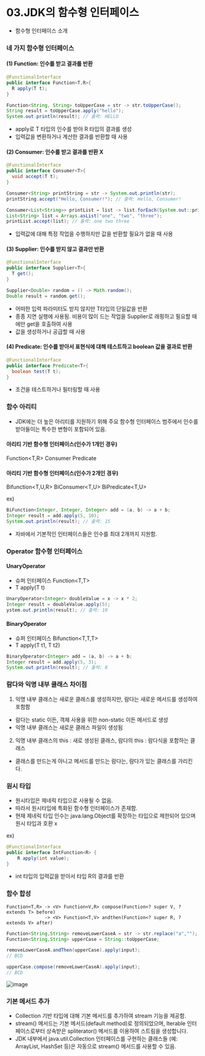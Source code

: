 # 03.JDK의 함수형 인터페이스 
- 함수형 인터페이스 소개

### 네 가지 함수형 인터페이스
#### (1) Function: 인수를 받고 결과를 반환
```java
@FunctionalInterface
public interface Function<T,R>{
  R apply(T t);
}

Function<String, String> toUpperCase = str -> str.toUpperCase();
String result = toUpperCase.apply("hello");
System.out.println(result); // 출력: HELLO
```
- apply로 T 타입의 인수를 받아 R 타입의 결과를 생성
- 입력값을 변환하거나 계산한 결과를 반환할 때 사용

#### (2) Consumer: 인수를 받고 결과를 반환 X

```java
@FunctionalInterface
public interface Consumer<T>{
  void accept(T t);
}

Consumer<String> printString = str -> System.out.println(str);
printString.accept("Hello, Consumer!"); // 출력: Hello, Consumer!

Consumer<List<String>> printList = list -> list.forEach(System.out::println);
List<String> list = Arrays.asList("one", "two", "three");
printList.accept(list); // 출력: one two three
```
- 입력값에 대해 특정 작업을 수행하지만 값을 반환할 필요가 없을 때 사용
  
#### (3) Supplier: 인수를 받지 않고 결과만 반환

```java
@FunctionalInterface
public interface Supplier<T>{
  T get();
}

Supplier<Double> random = () -> Math.random();
Double result = random.get();
```
- 어떠한 입력 파라미터도 받지 않지만 T타입의 단일값을 반환
- 종종 지연 실행에 사용됨. 비용이 많이 드는 작업을 Supplier로 래핑하고 필요할 때에만 get을 호출하여 사용
- 값을 생성하거나 공급할 때 사용

#### (4) Predicate: 인수를 받아서 표현식에 대해 테스트하고 boolean 값을 결과로 반환 

```java
@FunctionalInterface
public interface Predicate<T>{
  boolean test(T t);
}
```
- 조건을 테스트하거나 필터링할 때 사용

### 함수 아리티
- JDK에는 더 높은 아리티를 지원하기 위해 주요 함수형 인터페이스 범주에서 인수를 받아들이는 특수한 변형이 포함되어 있음.

#### 아리티 기반 함수형 인터페이스(인수가 1개인 경우)
Function<T,R> Consumer<T> Predicate<T>

#### 아리티 기반 함수형 인터페이스(인수가 2개인 경우)
Bifunction<T,U,R> BiConsumer<T,U> BiPredicate<T,U>

ex)
```java
BiFunction<Integer, Integer, Integer> add = (a, b) -> a + b;
Integer result = add.apply(5, 10);
System.out.println(result); // 출력: 15
```
- 자바에서 기본적인 인터페이스들은 인수를 최대 2개까지 지원함.

### Operator 함수형 인터페이스
#### UnaryOperator<T> 
- 슈퍼 인터페이스 Function<T,T>
-  T apply(T t)
  
```java
UnaryOperator<Integer> doubleValue = x -> x * 2;
Integer result = doubleValue.apply(5);
ystem.out.println(result); // 출력: 10
```
#### BinaryOperator<T>
- 슈퍼 인터페이스 Bifunction<T,T,T>
- T apply(T t1, T t2)
  
 ```java
 BinaryOperator<Integer> add = (a, b) -> a + b;
 Integer result = add.apply(5, 3);
 System.out.println(result); // 출력: 8
 ```

###  람다와 익명 내부 클래스 차이점 
1. 익명 내부 클래스는 새로운 클래스를 생성하지만, 람다는 새로운 메서드를 생성하여 포함함
- 람다는 static 이든, 객체 사용을 위한 non-static 이든 메서드로 생성
- 익명 내부 클래스는 새로운 클래스 파일이 생성됨 


2. 익명 내부 클래스의 this : 새로 생성된 클래스, 람다의 this : 람다식을 포함하는 클래스 
- 클래스를 만드는게 아니고 메서드를 만드는 람다는, 람다가 있는 클래스를 가리킨다. 


### 원시 타입 
- 원시타입은 제네릭 타입으로 사용될 수 없음.
- 따라서 원시타입에 특화된 함수형 인터페이스가 존재함.
- 현재 제네릭 타입 인수는 java.lang.Object를 확장하는 타입으로 제한되어 있으며 원시 타입과 호환 x
  
ex)

```java
@FunctionalInterface
public interface IntFunction<R> {
    R apply(int value);
}
```
- int 타입의 입력값을 받아서 타입 R의 결과를 반환

### 함수 합성
```
Function<T,R> -> <V> Function<V,R> compose(Function<? super V, ? extends T> before)
              -> <V> Function<T,V> andthen(Function<? super R, ? extends V> after)
```
```java
Function<String,String> removeLowerCaseA = str -> str.replace("a","");
Function<String,String> upperCase = String::toUpperCase;

removeLowerCaseA.andThen(upperCase).apply(input);
// BCD

upperCase.compose(removeLowerCaseA).apply(input);
// BCD
```
![image](https://github.com/user-attachments/assets/0a10c8c8-9ea7-4003-822d-d4f5a4c851db)


 ### 기본 메서드 추가
 - Collection 기반 타입에 대해 기본 메서드를 추가하여 stream 기능을 제공함.
 - stream() 메서드는 기본 메서드(default method)로 정의되었으며, Iterable 인터페이스로부터 상속받은 spliterator() 메서드를 이용하여 스트림을 생성합니다.
 - JDK 내부에서 java.util.Collection 인터페이스를 구현하는 클래스들 (예: ArrayList, HashSet 등)은 자동으로 stream() 메서드를 사용할 수 있음. 
